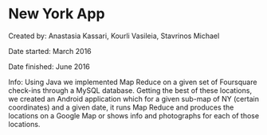 # New York App

  Created by: Anastasia Kassari, Kourli Vasileia, Stavrinos Michael
  
  Date started: March 2016
  
  Date finished: June 2016
  
  Info: Using Java we implemented Map Reduce on a given set of Foursquare check-ins through a MySQL database. Getting the best of these locations, we created an Android application which for a given sub-map of NY (certain coordinates) and a given date, it runs Map Reduce and produces the locations on a Google Map or shows info and photographs for each of those locations.
